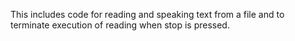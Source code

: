 This includes code for reading and speaking text from a file and to terminate execution of reading when stop is pressed.
